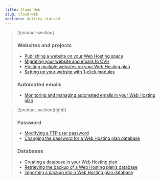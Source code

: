 ```yaml
---
title: Cloud Web
slug: cloud-web
sections: Getting started
---
```


> [!product-section]
>
> ### Websites and projects
>
> - [Publishing a website on your Web Hosting space](https://docs.ovh.com/ie/en/hosting/web_hosting_how_to_get_my_website_online/)
> - [Migrating your website and emails to OVH](https://docs.ovh.com/ie/en/hosting/migrating-website-to-ovh/)
> - [Hosting multiple websites on your Web Hosting plan](https://docs.ovh.com/ie/en/hosting/multisites-configuring-multiple-websites/)
> - [Setting up your website with 1-click modules](https://docs.ovh.com/ie/en/hosting/web_hosting_web_hosting_modules/)
>
> ### Automated emails
>
> - [Monitoring and managing automated emails in your Web Hosting plan](https://docs.ovh.com/ie/en/hosting/web_hosting_monitoring_automatic_emails/)
>

> [!product-section(right)]
>
> ### Password
>
> - [Modifying a FTP user password](https://docs.ovh.com/ie/en/hosting/modify-ftp-user-password/)
> - [Changing the password for a Web Hosting plan database](https://docs.ovh.com/ie/en/hosting/change-password-database/)
>
> ### Databases
>
> - [Creating a database in your Web Hosting plan](https://docs.ovh.com/ie/en/hosting/creating-database/)
> - [Retrieving the backup of a Web Hosting plan’s database](https://docs.ovh.com/ie/en/hosting/web_hosting_database_export_guide/)
> - [Importing a backup into a Web Hosting plan database](https://docs.ovh.com/ie/en/hosting/web_hosting_guide_to_importing_a_mysql_database/)
>